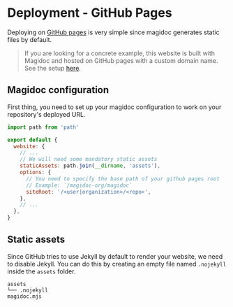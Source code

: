# Deployment - GitHub Pages

Deploying on [GitHub pages](https://pages.github.com/) is very simple since magidoc generates static files by default.

> If you are looking for a concrete example, this website is built with Magidoc and hosted on GitHub pages with a custom domain name. See the setup [here](https://github.com/magidoc-org/magidoc/tree/main/docs).

## Magidoc configuration

First thing, you need to set up your magidoc configuration to work on your repository's deployed URL.

```javascript
import path from 'path'

export default {
  website: {
    // ...
    // We will need some mandatory static assets
    staticAssets: path.join(__dirname, 'assets'),
    options: {
      // You need to specify the base path of your github pages root
      // Example: `/magidoc-org/magidoc`
      siteRoot: '/<user|organization>/<repo>',
    },
    // ...
  },
}
```

## Static assets
Since GitHub tries to use Jekyll by default to render your website, we need to disable Jekyll. You can do this by creating an empty file named `.nojekyll` inside the `assets` folder. 

```
assets
└── .nojekyll
magidoc.mjs
```